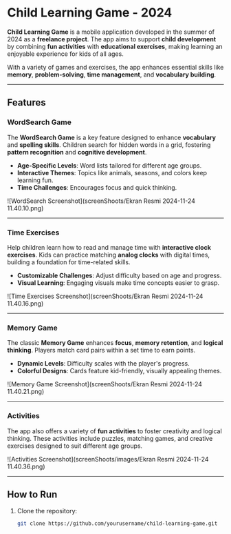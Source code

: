 # Child Learning Game - 2024  

**Child Learning Game** is a mobile application developed in the summer of 2024 as a **freelance project**. The app aims to support **child development** by combining **fun activities** with **educational exercises**, making learning an enjoyable experience for kids of all ages.  

With a variety of games and exercises, the app enhances essential skills like **memory**, **problem-solving**, **time management**, and **vocabulary building**.  

---

## Features  

### WordSearch Game  
The **WordSearch Game** is a key feature designed to enhance **vocabulary** and **spelling skills**. Children search for hidden words in a grid, fostering **pattern recognition** and **cognitive development**.  

- **Age-Specific Levels**: Word lists tailored for different age groups.  
- **Interactive Themes**: Topics like animals, seasons, and colors keep learning fun.  
- **Time Challenges**: Encourages focus and quick thinking.  

![WordSearch Screenshot](screenShoots/Ekran Resmi 2024-11-24 11.40.10.png)  

---

### Time Exercises  
Help children learn how to read and manage time with **interactive clock exercises**. Kids can practice matching **analog clocks** with digital times, building a foundation for time-related skills.  

- **Customizable Challenges**: Adjust difficulty based on age and progress.  
- **Visual Learning**: Engaging visuals make time concepts easier to grasp.  

![Time Exercises Screenshot](screenShoots/Ekran Resmi 2024-11-24 11.40.16.png)  

---

### Memory Game  
The classic **Memory Game** enhances **focus**, **memory retention**, and **logical thinking**. Players match card pairs within a set time to earn points.  

- **Dynamic Levels**: Difficulty scales with the player's progress.  
- **Colorful Designs**: Cards feature kid-friendly, visually appealing themes.  

![Memory Game Screenshot](screenShoots/Ekran Resmi 2024-11-24 11.40.21.png)  

---

### Activities  
The app also offers a variety of **fun activities** to foster creativity and logical thinking. These activities include puzzles, matching games, and creative exercises designed to suit different age groups.  

![Activities Screenshot](screenShoots/images/Ekran Resmi 2024-11-24 11.40.36.png)  

---

## How to Run  
1. Clone the repository:  
   ```bash  
   git clone https://github.com/yourusername/child-learning-game.git  

